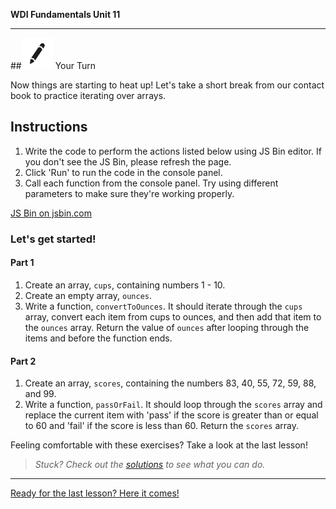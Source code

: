 **WDI Fundamentals Unit 11**

---

##![Your Turn](../assets/exercise.png) Your Turn

Now things are starting to heat up! Let's take a short break from our contact book to practice iterating over arrays.

## Instructions

1) Write the code to perform the actions listed below using JS Bin editor. If you don't see the JS Bin, please refresh the page.
2) Click 'Run' to run the code in the console panel.
3) Call each function from the console panel. Try using different parameters to make sure they're working properly.

<a class="jsbin-embed" href="http://jsbin.com/kaxico/embed?js&height600">JS Bin on jsbin.com</a><script src="http://static.jsbin.com/js/embed.min.js?3.35.12"></script>

### Let's get started!

#### Part 1

1) Create an array, `cups`, containing numbers 1 - 10.
2) Create an empty array, `ounces`.
3) Write a function, `convertToOunces`. It should iterate through the `cups` array, convert each item from cups to ounces, and then add that item to the `ounces` array. Return the value of `ounces` after looping through the items and before the function ends.

#### Part 2

1) Create an array, `scores`, containing the numbers 83, 40, 55, 72, 59, 88, and 99.
2) Write a function, `passOrFail`. It should loop through the `scores` array and replace the current item with 'pass' if the score is greater than or equal to 60 and 'fail' if the score is less than 60. Return the `scores` array.

Feeling comfortable with these exercises? Take a look at the last lesson!

> *Stuck? Check out the [solutions](https://github.com/generalassembly-studio/fundamentals/blob/master/exercise-solutions.md) to see what you can do.*

---

[Ready for the last lesson? Here it comes!](08_lesson.md)
